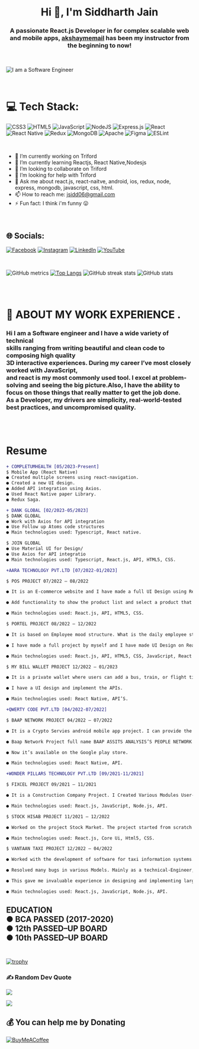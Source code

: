 <h1 align="center">Hi 👋, I'm Siddharth Jain</h1>

<h3 align="center">A passionate React.js Developer in for complex scalable web and mobile apps, <a class="user-mention notranslate" data-hovercard-type="user" data-hovercard-url="/users/akshaymemail/hovercard" data-octo-click="hovercard-link-click" data-octo-dimensions="link_type:self" href="https://github.com/akshaymemail">akshaymemail</a>  has been my instructor from the beginning to now!</h3>

<br>

![I am a Software Engineer](https://mir-s3-cdn-cf.behance.net/project_modules/fs/54b6c068097599.5b50bca476b9b.gif)

<br>

# 💻 Tech Stack:

![CSS3](https://img.shields.io/badge/css3-%231572B6.svg?style=for-the-badge&logo=css3&logoColor=white) ![HTML5](https://img.shields.io/badge/html5-%23E34F26.svg?style=for-the-badge&logo=html5&logoColor=white) ![JavaScript](https://img.shields.io/badge/javascript-%23323330.svg?style=for-the-badge&logo=javascript&logoColor=%23F7DF1E) ![NodeJS](https://img.shields.io/badge/node.js-6DA55F?style=for-the-badge&logo=node.js&logoColor=white) ![Express.js](https://img.shields.io/badge/express.js-%23404d59.svg?style=for-the-badge&logo=express&logoColor=%2361DAFB) ![React](https://img.shields.io/badge/react-%2320232a.svg?style=for-the-badge&logo=react&logoColor=%2361DAFB) ![React Native](https://img.shields.io/badge/react_native-%2320232a.svg?style=for-the-badge&logo=react&logoColor=%2361DAFB) ![Redux](https://img.shields.io/badge/redux-%23593d88.svg?style=for-the-badge&logo=redux&logoColor=white) ![MongoDB](https://img.shields.io/badge/MongoDB-%234ea94b.svg?style=for-the-badge&logo=mongodb&logoColor=white) ![Apache](https://img.shields.io/badge/apache-%23D42029.svg?style=for-the-badge&logo=apache&logoColor=white) ![Figma](https://img.shields.io/badge/figma-%23F24E1E.svg?style=for-the-badge&logo=figma&logoColor=white) ![ESLint](https://img.shields.io/badge/ESLint-4B3263?style=for-the-badge&logo=eslint&logoColor=white)

<br>

- 🔭 I’m currently working on Triford
- 🌱 I’m currently learning Reactjs, React Native,Nodesjs
- 👯 I’m looking to collaborate on Triford
- 🤔 I’m looking for help with Triford
- 💬 Ask me about react.js, react-naitve, android, ios, redux, node, express, mongodb, javascript, css, html.
- 📫 How to reach me: jsidd06@gmail.com
- ⚡ Fun fact: I think i'm funny 😛

<br>

## 🌐 Socials:

[![Facebook](https://img.shields.io/badge/Facebook-%231877F2.svg?logo=Facebook&logoColor=white)](https://facebook.com/sidd.jain.90) [![Instagram](https://img.shields.io/badge/Instagram-%23E4405F.svg?logo=Instagram&logoColor=white)](https://instagram.com/sidd.jain.90) [![LinkedIn](https://img.shields.io/badge/LinkedIn-%230077B5.svg?logo=linkedin&logoColor=white)](https://linkedin.com/in/siddharth-jain-b76b891b6) [![YouTube](https://img.shields.io/badge/YouTube-%23FF0000.svg?logo=YouTube&logoColor=white)](https://youtube.com/@codemadness)

<br>

![GitHub metrics](https://metrics.lecoq.io/jsidd06) [![Top Langs](https://github-readme-stats.vercel.app/api/top-langs/?username=jsidd06&theme=algolia&border_radius=20)](https://github.com/anuraghazra/github-readme-stats) ![GitHub streak stats](https://streak-stats.demolab.com/?user=jsidd06&theme=algolia&border_radius=20) ![GitHub stats](https://github-readme-stats.vercel.app/api?username=jsidd06&show_icons=true&count_private=true&theme=algolia&border_radius=20)

<br><br>

# 💫 ABOUT MY WORK EXPERIENCE .

### Hi I am a Software engineer and I have a wide variety of technical <br>skills ranging from writing beautiful and clean code to composing high quality<br>3D interactive experiences. During my career I’ve most closely worked with JavaScript,<br>and react is my most commonly used tool. I excel at problem-solving and seeing the big picture.Also, I have the ability to focus on those things that really matter to get the job done.<br>As a Developer, my drivers are simplicity, real-world-tested best practices, and uncompromised quality.

<br><br>

# Resume

```diff
+ COMPLETUMHEALTH [05/2023-Present]
$ Mobile App (React Native)
● Created multiple screens using react-navigation.
● Created a new UI design.
● Added API integration using Axios.
● Used React Native paper Library.
● Redux Saga.
```

```diff
+ DANK GLOBAL [02/2023-05/2023]
$ DANK GLOBAL
● Work with Axios for API integration
● Use Follow up Atoms code structures
● Main technologies used: Typescript, React native.

$ JOIN GLOBAL
● Use Material UI for Design/
● Use Axios for API integratio
● Main technologies used: Typescript, React.js, API, HTML5, CSS.
```

```diff
+AARA TECHNOLOGY PVT.LTD [07/2022-01/2023]

$ POS PROJECT 07/2022 – 08/2022

● It is an E-commerce website and I have made a full UI Design using React strap.

● Add functionality to show the product list and select a product that a user can want to buy and add in-store and buy it after buying the product get the total balance slip and see the order history.

● Main technologies used: React.js, API, HTML5, CSS.

$ PORTEL PROJECT 08/2022 – 12/2022

● It is based on Employee mood structure. What is the daily employee strategy you can this portal?

● I have made a full project by myself and I have made UI Design on React Bootstrap and added functionality to show a graph report and casual data list report and a person can export the report in an excel sheet.

● Main technologies used: React.js, API, HTML5, CSS, JavaScript, React Bootstrap. Excel Sheet, Google analytics graph.

$ MY BILL WALLET PROJECT 12/2022 – 01/2023

● It is a private wallet where users can add a bus, train, or flight ticket and get a discount on flip-kart coupons.

● I have a UI design and implement the APIs.

● Main technologies used: React Native, API’S.
```

```diff
+QWERTY CODE PVT.LTD [04/2022-07/2022]

$ BAAP NETWORK PROJECT 04/2022 – 07/2022

● It is a Crypto Servies android mobile app project. I can provide the functionality to buy crypto coins.

● Baap Network Project full name BAAP ASSITS ANALYSIS’S PEOPLE NETWORK.

● Now it’s available on the Google play store.

● Main technologies used: React Native, API.
```

```diff
+WONDER PILLARS TECHNOLOGY PVT.LTD [09/2021-11/2021]

$ FIXCEL PROJECT 09/2021 – 11/2021

● It is a Construction Company Project. I Created Various Modules User-interfaces and their functioning.

● Main technologies used: React.js, JavaScript, Node.js, API.

$ STOCK HISAB PROJECT 11/2021 – 12/2022

● Worked on the project Stock Market. The project started from scratch and it aimed to build the interactive user interface.

● Main technologies used: React.js, Core Ui, Html5, CSS.

$ VANTAAN TAXI PROJECT 12/2022 – 04/2022

● Worked with the development of software for taxi information systems.

● Resolved many bugs in various Models. Mainly as a technical-Engineer, I was a part of the team whose responsibility was the software core functionality.

● This gave me invaluable experience in designing and implementing large logic and user interface.

● Main technologies used: React.js, JavaScript, Node.js, API.
```

## EDUCATION<br>● BCA PASSED (2017-2020)<br>● 12th PASSED–UP BOARD<br>● 10th PASSED–UP BOARD<br><br>

[![trophy](https://github-profile-trophy.vercel.app/?username=jsidd06)](https://github.com/ryo-ma/github-profile-trophy)

### ✍️ Random Dev Quote

![](https://quotes-github-readme.vercel.app/api?type=horizontal&theme=radical)

[![](https://visitcount.itsvg.in/api?id=jsidd06&icon=4&color=0)](https://visitcount.itsvg.in)

## 💰 You can help me by Donating

[![BuyMeACoffee](https://img.shields.io/badge/Buy%20Me%20a%20Coffee-ffdd00?style=for-the-badge&logo=buy-me-a-coffee&logoColor=black)](https://buymeacoffee.com/jsidd06j)
